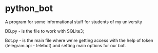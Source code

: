 # python_bot
A program for some informational stuff for students of my university

DB.py - is the file to work with SQLite3;

Bot.py - is the main file where we're getting access with the help of token (telegram api - telebot) and setting main options for our bot.
